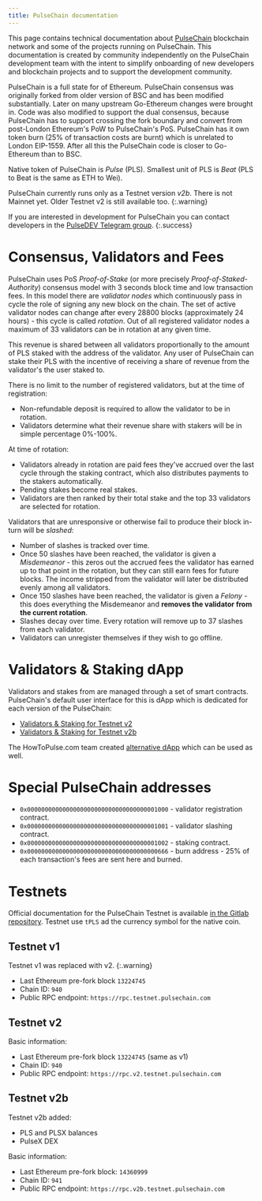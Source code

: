 ```yaml
---
title: PulseChain documentation
---
```


This page contains technical documentation about [PulseChain](https://www.pulsechain.com/) blockchain network and some of the projects running on PulseChain.
This documentation is created by community independently on the PulseChain development team with the intent to simplify onboarding of new developers and blockchain projects and to support the development community.

PulseChain is a full state for of Ethereum. PulseChain consensus was originally forked from older version of BSC and has been modified substantially. Later on many upstream Go-Ethereum changes were brought in. Code was also modified to support the dual consensus, because PulseChain has to support crossing the fork boundary and convert from post-London Ethereum's PoW to PulseChain's PoS. PulseChain has it own token burn (25% of transaction costs are burnt) which is unrelated to London EIP-1559. After all this the PulseChain code is closer to Go-Ethereum than to BSC.

Native token of PulseChain is _Pulse_ (PLS). Smallest unit of PLS is _Beat_ (PLS to Beat is the same as ETH to Wei).

PulseChain currently runs only as a Testnet version *v2b*. There is not Mainnet yet. Older Testnet v2 is still available too.
{:.warning}

If you are interested in development for PulseChain you can contact developers in the [PulseDEV Telegram group](https://t.me/PulseDEV).
{:.success}

# Consensus, Validators and Fees

PulseChain uses PoS _Proof-of-Stake_ (or more precisely _Proof-of-Staked-Authority_) consensus model with 3 seconds block time and low transaction fees. In this model there are _validator nodes_ which continuously pass in cycle the role of signing any new block on the chain. The set of active validator nodes can change after every 28800 blocks (approximately 24 hours) - this cycle is called _rotation_. Out of all registered validator nodes a maximum of 33 validators can be in rotation at any given time. 

This revenue is shared between all validators <!-- TODO: when this happens? --> proportionally to the amount of PLS staked with the address of the validator. Any user of PulseChain can stake their PLS with the incentive of receiving a share of revenue from the validator's the user staked to.

There is no limit to the number of registered validators, but at the time of registration:
- Non-refundable deposit is required to allow the validator to be in rotation.
- Validators determine what their revenue share with stakers will be in simple percentage 0%-100%.

At time of rotation:
- Validators already in rotation are paid fees they've accrued over the last cycle through the staking contract, which also distributes payments to the stakers automatically.
- Pending stakes become real stakes.
- Validators are then ranked by their total stake and the top 33 validators are selected for rotation.

Validators that are unresponsive or otherwise fail to produce their block in-turn will be _slashed_:
- Number of slashes is tracked over time.
- Once 50 slashes have been reached, the validator is given a _Misdemeanor_ - this zeros out the accrued fees the validator has earned up to that point in the rotation, but they can still earn fees for future blocks. The income stripped from the validator will later be distributed evenly among all validators. <!-- TODO: really all or top 33? -->
- Once 150 slashes have been reached, the validator is given a _Felony_ - this does everything the Misdemeanor and **removes the validator from the current rotation**.
- Slashes decay over time. Every rotation will remove up to 37 slashes from each validator. <!-- TODO: is Misdemeanor or Felony every decreased? -->
- Validators can unregister themselves if they wish to go offline.

# Validators & Staking dApp

Validators and stakes from are managed through a set of smart contracts. PulseChain's default user interface for this is dApp which is dedicated for each version of the PulseChain:
- [Validators & Staking for Testnet v2](https://stake.v2.testnet.pulsechain.com/)
- [Validators & Staking for Testnet v2b](https://stake.v2b.testnet.pulsechain.com/)

The HowToPulse.com team created [alternative dApp]() which can be used as well.

# Special PulseChain addresses
- `0x0000000000000000000000000000000000001000` - validator registration contract.
- `0x0000000000000000000000000000000000001001` - validator slashing contract.
- `0x0000000000000000000000000000000000001002` - staking contract.
- `0x0000000000000000000000000000000000000666` - burn address - 25% of each transaction's fees are sent here and burned.

# Testnets

Official documentation for the PulseChain Testnet is available [in the Gitlab repository](https://gitlab.com/pulsechaincom/pulsechain-testnet).
Testnet use `tPLS` ad the currency symbol for the native coin.

## Testnet v1

Testnet v1 was replaced with v2.
{:.warning}

- Last Ethereum pre-fork block `13224745`
- Chain ID: `940`
- Public RPC endpoint: `https://rpc.testnet.pulsechain.com`

## Testnet v2

Basic information:
- Last Ethereum pre-fork block `13224745` (same as v1)
- Chain ID: `940`
- Public RPC endpoint: `https://rpc.v2.testnet.pulsechain.com`

## Testnet v2b

Testnet v2b added:
- PLS and PLSX balances
- PulseX DEX

Basic information:
- Last Ethereum pre-fork block: `14360999`
- Chain ID: `941`
- Public RPC endpoint: `https://rpc.v2b.testnet.pulsechain.com`

